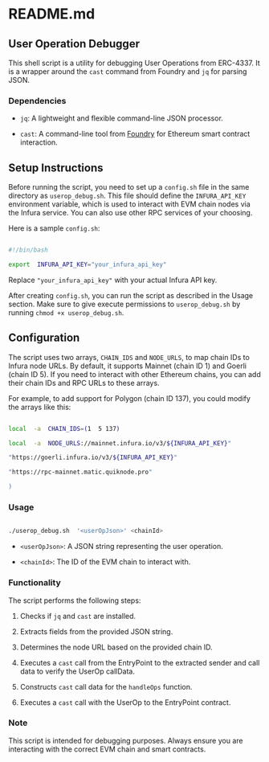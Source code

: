 
# README.md

  

## User Operation Debugger

  

This shell script is a utility for debugging User Operations from ERC-4337. It is a wrapper around the `cast` command from Foundry and `jq` for parsing JSON.

  

### Dependencies

  

-  `jq`: A lightweight and flexible command-line JSON processor.

-  `cast`: A command-line tool from [Foundry](https://book.getfoundry.sh/getting-started/installation) for Ethereum smart contract interaction.

  

## Setup Instructions

  

Before running the script, you need to set up a `config.sh` file in the same directory as `userop_debug.sh`. This file should define the `INFURA_API_KEY` environment variable, which is used to interact with EVM chain nodes via the Infura service. You can also use other RPC services of your choosing.

  

Here is a sample `config.sh`:

  

```bash

#!/bin/bash

export  INFURA_API_KEY="your_infura_api_key"

```

  

Replace `"your_infura_api_key"` with your actual Infura API key.

  

After creating `config.sh`, you can run the script as described in the Usage section. Make sure to give execute permissions to `userop_debug.sh` by running `chmod +x userop_debug.sh`.

  

## Configuration

  

The script uses two arrays, `CHAIN_IDS` and `NODE_URLS`, to map chain IDs to Infura node URLs. By default, it supports Mainnet (chain ID 1) and Goerli (chain ID 5). If you need to interact with other Ethereum chains, you can add their chain IDs and RPC URLs to these arrays.

  

For example, to add support for Polygon (chain ID 137), you could modify the arrays like this:

  

```bash

local  -a  CHAIN_IDS=(1  5 137)

local  -a  NODE_URLS://mainnet.infura.io/v3/${INFURA_API_KEY}"

"https://goerli.infura.io/v3/${INFURA_API_KEY}"

"https://rpc-mainnet.matic.quiknode.pro"

)

```
  

### Usage

  

```bash

./userop_debug.sh  '<userOpJson>' <chainId>

```

  

-  `<userOpJson>`: A JSON string representing the user operation.

-  `<chainId>`: The ID of the EVM chain to interact with.

  

### Functionality

  

The script performs the following steps:

  

1. Checks if `jq` and `cast` are installed.

2. Extracts fields from the provided JSON string.

3. Determines the node URL based on the provided chain ID.

4. Executes a `cast` call from the EntryPoint to the extracted sender and call data to verify the UserOp callData.

5. Constructs `cast` call data for the `handleOps` function.

6. Executes a `cast` call with the UserOp to the EntryPoint contract.

  

### Note

  

This script is intended for debugging purposes. Always ensure you are interacting with the correct EVM chain and smart contracts.
